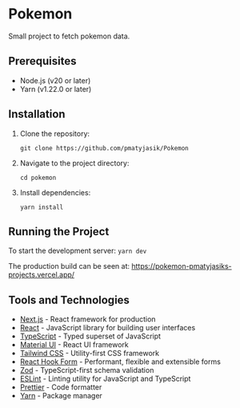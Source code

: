 # Pokemon

Small project to fetch pokemon data.

## Prerequisites

-   Node.js (v20 or later)
-   Yarn (v1.22.0 or later)

## Installation

1. Clone the repository:

    ```
    git clone https://github.com/pmatyjasik/Pokemon
    ```

2. Navigate to the project directory:

    ```
    cd pokemon
    ```

3. Install dependencies:
    ```
    yarn install
    ```

## Running the Project

To start the development server: `yarn dev`

The production build can be seen at: https://pokemon-pmatyjasiks-projects.vercel.app/

## Tools and Technologies

-   [Next.js](https://nextjs.org/) - React framework for production
-   [React](https://reactjs.org/) - JavaScript library for building user interfaces
-   [TypeScript](https://www.typescriptlang.org/) - Typed superset of JavaScript
-   [Material UI](https://mui.com/) - React UI framework
-   [Tailwind CSS](https://tailwindcss.com/) - Utility-first CSS framework
-   [React Hook Form](https://react-hook-form.com/) - Performant, flexible and extensible forms
-   [Zod](https://github.com/colinhacks/zod) - TypeScript-first schema validation
-   [ESLint](https://eslint.org/) - Linting utility for JavaScript and TypeScript
-   [Prettier](https://prettier.io/) - Code formatter
-   [Yarn](https://yarnpkg.com/) - Package manager
